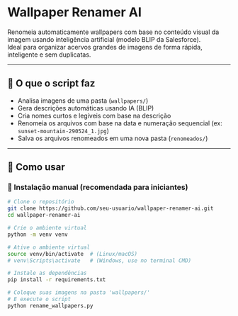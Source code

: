 # Wallpaper Renamer AI

Renomeia automaticamente wallpapers com base no conteúdo visual da imagem usando inteligência artificial (modelo BLIP da Salesforce).  
Ideal para organizar acervos grandes de imagens de forma rápida, inteligente e sem duplicatas.

---

## 🧠 O que o script faz

- Analisa imagens de uma pasta (`wallpapers/`)
- Gera descrições automáticas usando IA (BLIP)
- Cria nomes curtos e legíveis com base na descrição
- Renomeia os arquivos com base na data e numeração sequencial (ex: `sunset-mountain-290524_1.jpg`)
- Salva os arquivos renomeados em uma nova pasta (`renomeados/`)

---

## 🚀 Como usar

### 🔹 Instalação manual (recomendada para iniciantes)

```bash
# Clone o repositório
git clone https://github.com/seu-usuario/wallpaper-renamer-ai.git
cd wallpaper-renamer-ai

# Crie o ambiente virtual
python -m venv venv

# Ative o ambiente virtual
source venv/bin/activate  # (Linux/macOS)
# venv\Scripts\activate   # (Windows, use no terminal CMD)

# Instale as dependências
pip install -r requirements.txt

# Coloque suas imagens na pasta 'wallpapers/'
# E execute o script
python rename_wallpapers.py
```
